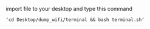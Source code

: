 import file to your desktop and type this command

    ʻcd Desktop/dump_wifi/terminal && bash terminal.shʻ